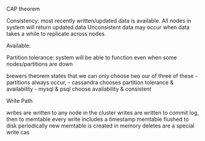 CAP theorem

Consistency: most recently written/updated data is available.  All nodes in system will return updated data
Unconsistent data may occur when data takes a while to replicate across nodes.

Available:

Partition tolerance: system will be able to function even when some nodes/partitions are down

brewers theorem states that we can only choose two our of three of these
    - partitions always occur,
    - cassandra chooses partition tolerance & availability
    - mysql & psql choose availability & consistent
    
    
    
Write Path

writes are written to any node in the cluster
writes are written to commit log, then to memtable
every write includes a timestamp
memtable flushed to disk periodically
new memtable is created in memory
deletes are a special write cas
